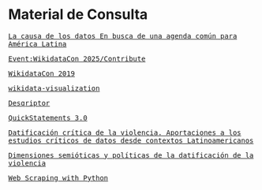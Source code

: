# Material de Consulta

[<kbd>La causa de los datos En busca de una agenda común para América Latina</kbd>](https://cdn.prod.website-files.com/623cf23ab4be545a1e504dba/67d2ee04c2a096abde899b7c_La%20causa%20de%20los%20datos_WP%20\(1\).pdf)

[<kbd>Event:WikidataCon 2025/Contribute</kbd>](https://www.wikidata.org/wiki/Event:WikidataCon_2025/Contribute)

[<kbd>WikidataCon 2019</kbd>](https://media.ccc.de/c/wikidatacon2019)

[<kbd>wikidata-visualization</kbd>](https://github.com/stevenliuyi/wikidata-visualization)

[<kbd>Desqriptor</kbd>](https://wikidata-game.toolforge.org/distributed/#game=85)

[<kbd>QuickStatements 3.0</kbd>](https://meta.wikimedia.org/wiki/QuickStatements_3.0/Documentation#Remove_qualifier_and_reference_\(new\))

[<kbd>Datificación crítica de la violencia. Aportaciones a los estudios críticos de datos desde contextos Latinoamericanos</kbd>](https://www.revistas.unam.mx/index.php/ras/article/view/90765)

[<kbd>Dimensiones semióticas y políticas de la datificación de la violencia</kbd>](https://revistas.javeriana.edu.co/index.php/signoypensamiento/article/view/38905)

[<kbd>Web Scraping with Python</kbd>](https://books.google.com.co/books/about/Web_Scraping_with_Python.html?id=TYtSDwAAQBAJ\&redir_esc=y)

